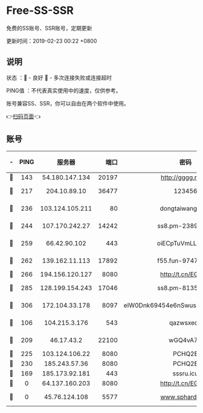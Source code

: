 # Free-SS-SSR

免费的SS账号、SSR账号，定期更新

更新时间：2019-02-23 00:22 +0800

## 说明

状态     ：🙂 - 良好 🙁 - 多次连接失败或连接超时

PING值   ：不代表真实使用中的速度，仅供参考。

账号兼容SS、SSR，你可以自由在两个软件中使用。

👉[扫码页面](https://liesauer.github.io/free-ss-ssr.github.io/)👈

## 账号

|-|PING|服务器|端口|密码|加密方式|区域|
|:----:|:----:|:-----:|-----:|:----:|:----:|:----:|
|🙂|143|54.180.147.134|20197|http://gggg.rocks|chacha20|KR|
|🙂|217|204.10.89.10|36477|123456|aes-256-cfb|US|
|🙂|236|103.124.105.211|80|dongtaiwang.com|aes-256-cfb|US|
|🙂|244|107.170.242.27|14242|ss8.pm-23899495|aes-256-cfb|US|
|🙂|259|66.42.90.102|443|oiECpTuVmLLxk4Ts|aes-256-cfb|US|
|🙂|262|139.162.11.113|17892|f55.fun-97471497|aes-256-cfb|SG|
|🙂|266|194.156.120.127|8080|http://t.cn/EGJIyrl|rc4-md5|RU|
|🙂|285|128.199.154.243|17046|ss8.pm-81354782|aes-256-cfb|SG|
|🙂|306|172.104.33.178|8097|eIW0Dnk69454e6nSwuspv9DmS201tQ0D|aes-256-cfb|SG|
|🙂|106|104.215.3.176|543|qazwsxedc|aes-256-gcm|JP|
|🙂|209|46.17.43.2|22100|wGQ4vA7D|aes-256-gcm|RU|
|🙂|225|103.124.106.22|8080|PCHQ2E|rc4-md5|US|
|🙂|230|185.243.57.36|8080|PCHQ2E|rc4-md5|US|
|🙁|169|185.173.92.181|443|sssru.icu|rc4-md5|RU|
|🙁|0|64.137.160.203|8080|http://t.cn/EGJIyrl|rc4-md5|CA|
|🙁|0|45.76.124.108|5577|www.sphard.com|aes-256-cfb|AU|
